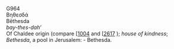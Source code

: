 <body>
  <p>G964<br>  Βηθεσδά  <br> Bēthesda  <br><i>bay-thes-dah‘ </i><br>Of Chaldee origin (compare [<a href="h1004.htm">1004</a>  and [<a href="h2617.htm">2617</a> ); <i>house</i> <i>of</i> <i>kindness</i>; <i>Bethesda</i>, a pool in Jerusalem: - Bethesda.<br></p>
 </body>